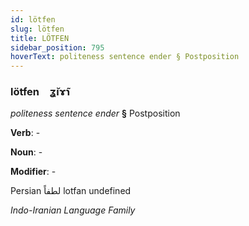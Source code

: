 ```yaml
---
id: lötfen
slug: lötfen
title: LÖTFEN
sidebar_position: 795
hoverText: politeness sentence ender § Postposition
---
```


### lötfen&emsp;<span kind="abugida">ʓ̆ıɤ̃ɿ</span>

*politeness sentence ender* **§** Postposition

**Verb**: -

**Noun**: -

**Modifier**: -

Persian لطفاً lotfan undefined

*Indo-Iranian Language Family*